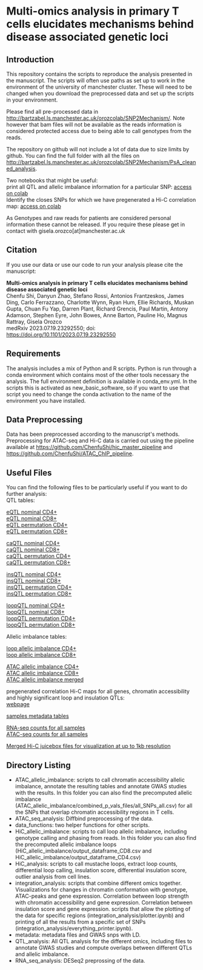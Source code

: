 # Multi-omics analysis in primary T cells elucidates mechanisms behind disease associated genetic loci

## Introduction
This repository contains the scripts to reproduce the analysis presented in the manuscript.
The scripts will often use paths as set up to work in the environment of the university of manchester cluster. These will need to be changed when you download the preprocessed data and set up the scripts in your environment.

Please find all pre-processed data in http://bartzabel.ls.manchester.ac.uk/orozcolab/SNP2Mechanism/.
Note however that bam files will not be available as the reads information is considered protected access due to being able to call genotypes from the reads.

The repository on github will not include a lot of data due to size limits by github. You can find the full folder with all the files on http://bartzabel.ls.manchester.ac.uk/orozcolab/SNP2Mechanism/PsA_cleaned_analysis.

Two notebooks that might be useful:  
print all QTL and allelic imbalance information for a particular SNP: [access on colab](https://colab.research.google.com/github/ChenfuShi/PsA_cleaned_analysis/blob/main/integration_analysis/Everything_printer_public.ipynb)  
Identify the closes SNPs for which we have pregenerated a Hi-C correlation map: [access on colab](https://colab.research.google.com/github/ChenfuShi/PsA_cleaned_analysis/blob/main/integration_analysis/find_SNP.ipynb)  

As Genotypes and raw reads for patients are considered personal information these cannot be released. If you require these please get in contact with gisela.orozco[at]manchester.ac.uk

## Citation

If you use our data or use our code to run your analysis please cite the manuscript:

**Multi-omics analysis in primary T cells elucidates mechanisms behind disease associated genetic loci**  
Chenfu Shi, Danyun Zhao, Stefano Rossi, Antonios Frantzeskos, James Ding, Carlo Ferrazzano, Charlotte Wynn, Ryan Hum, Ellie Richards, Muskan Gupta, Chuan Fu Yap, Darren Plant, Richard Grencis, Paul Martin, Antony Adamson, Stephen Eyre, John Bowes, Anne Barton, Pauline Ho, Magnus Rattray, Gisela Orozco  
medRxiv 2023.07.19.23292550; doi: https://doi.org/10.1101/2023.07.19.23292550

## Requirements
The analysis includes a mix of Python and R scripts.
Python is run through a conda environment which contains most of the other tools necessary the analysis. The full environment definition is available in conda_env.yml.
In the scripts this is activated as new_basic_software, so if you want to use that script you need to change the conda activation to the name of the environment you have installed.


## Data Preprocessing
Data has been preprocessed according to the manuscript's methods. Preprocessing for ATAC-seq and Hi-C data is carried out using the pipeline available at https://github.com/ChenfuShi/hic_master_pipeline and https://github.com/ChenfuShi/ATAC_ChIP_pipeline.

## Useful Files
You can find the following files to be particularly useful if you want to do further analysis:  
QTL tables:

[eQTL nominal CD4+](http://bartzabel.ls.manchester.ac.uk/orozcolab/SNP2Mechanism/PsA_cleaned_analysis/QTL_analysis/RNA/output_final/RNA_nominal_CD4_merged.txt)  
[eQTL nominal CD8+](http://bartzabel.ls.manchester.ac.uk/orozcolab/SNP2Mechanism/PsA_cleaned_analysis/QTL_analysis/RNA/output_final/RNA_nominal_CD8_merged.txt)  
[eQTL permutation CD4+](http://bartzabel.ls.manchester.ac.uk/orozcolab/SNP2Mechanism/PsA_cleaned_analysis/QTL_analysis/RNA/output_final/RNA_permuted_CD4_merged.txt)  
[eQTL permutation CD8+](http://bartzabel.ls.manchester.ac.uk/orozcolab/SNP2Mechanism/PsA_cleaned_analysis/QTL_analysis/RNA/output_final/RNA_permuted_CD8_merged.txt)  


[caQTL nominal CD4+](http://bartzabel.ls.manchester.ac.uk/orozcolab/SNP2Mechanism/PsA_cleaned_analysis/QTL_analysis/ATAC/output_final/ATAC_nominal_CD4_merged.txt)  
[caQTL nominal CD8+](http://bartzabel.ls.manchester.ac.uk/orozcolab/SNP2Mechanism/PsA_cleaned_analysis/QTL_analysis/ATAC/output_final/ATAC_nominal_CD8_merged.txt)  
[caQTL permutation CD4+](http://bartzabel.ls.manchester.ac.uk/orozcolab/SNP2Mechanism/PsA_cleaned_analysis/QTL_analysis/ATAC/output_final/ATAC_permuted_CD4_merged.txt)  
[caQTL permutation CD8+](http://bartzabel.ls.manchester.ac.uk/orozcolab/SNP2Mechanism/PsA_cleaned_analysis/QTL_analysis/ATAC/output_final/ATAC_permuted_CD8_merged.txt)  


[insQTL nominal CD4+](http://bartzabel.ls.manchester.ac.uk/orozcolab/SNP2Mechanism/PsA_cleaned_analysis/QTL_analysis/HiC/output_final/ins_nominal_CD4_merged.txt)  
[insQTL nominal CD8+](http://bartzabel.ls.manchester.ac.uk/orozcolab/SNP2Mechanism/PsA_cleaned_analysis/QTL_analysis/HiC/output_final/ins_nominal_CD8_merged.txt)  
[insQTL permutation CD4+](http://bartzabel.ls.manchester.ac.uk/orozcolab/SNP2Mechanism/PsA_cleaned_analysis/QTL_analysis/HiC/output_final/ins_permuted_CD4_merged.txt)  
[insQTL permutation CD8+](http://bartzabel.ls.manchester.ac.uk/orozcolab/SNP2Mechanism/PsA_cleaned_analysis/QTL_analysis/HiC/output_final/ins_permuted_CD8_merged.txt)  


[loopQTL nominal CD4+](http://bartzabel.ls.manchester.ac.uk/orozcolab/SNP2Mechanism/PsA_cleaned_analysis/QTL_analysis/HiC/output_final/loop_nominal_CD4_merged.txt)  
[loopQTL nominal CD8+](http://bartzabel.ls.manchester.ac.uk/orozcolab/SNP2Mechanism/PsA_cleaned_analysis/QTL_analysis/HiC/output_final/loop_nominal_CD8_merged.txt)  
[loopQTL permutation CD4+](http://bartzabel.ls.manchester.ac.uk/orozcolab/SNP2Mechanism/PsA_cleaned_analysis/QTL_analysis/HiC/output_final/loop_permuted_CD4_merged.txt)  
[loopQTL permutation CD8+](http://bartzabel.ls.manchester.ac.uk/orozcolab/SNP2Mechanism/PsA_cleaned_analysis/QTL_analysis/HiC/output_final/loop_permuted_CD8_merged.txt)  


Allelic imbalance tables:

[loop allelic imbalance CD4+](http://bartzabel.ls.manchester.ac.uk/orozcolab/SNP2Mechanism/PsA_cleaned_analysis/HiC_allelic_imbalance/output_dataframe_CD4.csv)  
[loop allelic imbalance CD8+](http://bartzabel.ls.manchester.ac.uk/orozcolab/SNP2Mechanism/PsA_cleaned_analysis/HiC_allelic_imbalance/output_dataframe_CD8.csv)  

[ATAC allelic imbalance CD4+](http://bartzabel.ls.manchester.ac.uk/orozcolab/SNP2Mechanism/PsA_cleaned_analysis/ATAC_allelic_imbalance/combined_p_vals_files/all_SNPs_CD4_all.csv)  
[ATAC allelic imbalance CD8+](http://bartzabel.ls.manchester.ac.uk/orozcolab/SNP2Mechanism/PsA_cleaned_analysis/ATAC_allelic_imbalance/combined_p_vals_files/all_SNPs_CD8_all.csv)  
[ATAC allelic imbalance merged](http://bartzabel.ls.manchester.ac.uk/orozcolab/SNP2Mechanism/PsA_cleaned_analysis/ATAC_allelic_imbalance/combined_p_vals_files/all_SNPs_all.csv)  


pregenerated correlation Hi-C maps for all genes, chromatin accessibility and highly significant loop and insulation QTLs:  
[webpage](http://bartzabel.ls.manchester.ac.uk/orozcolab/SNP2Mechanism/PsA_output_hic_plots/main.html)

[samples metadata tables](http://bartzabel.ls.manchester.ac.uk/orozcolab/SNP2Mechanism/PsA_cleaned_analysis/metadata/)

[RNA-seq counts for all samples](http://bartzabel.ls.manchester.ac.uk/orozcolab/SNP2Mechanism/PsA_cleaned_analysis/RNA_seq_analysis/RNA_normalized_counts.csv)  
[ATAC-seq counts for all samples](http://bartzabel.ls.manchester.ac.uk/orozcolab/SNP2Mechanism/PsA_cleaned_analysis/ATAC_seq_analysis/ATAC_DESeq2_quantile_normalized_counts.csv)  


[Merged Hi-C juicebox files for visualization at up to 1kb resolution](http://bartzabel.ls.manchester.ac.uk/orozcolab/SNP2Mechanism/hic/merged/)

## Directory Listing

- ATAC_allelic_imbalance: scripts to call chromatin accessibility allelic imbalance, annotate the resulting tables and annotate GWAS studies with the results. In this folder you can also find the precomputed allelic imbalance (ATAC_allelic_imbalance/combined_p_vals_files/all_SNPs_all.csv) for all the SNPs that overlap chromatin accessibility regions in T cells. 
- ATAC_seq_analysis: Diffbind preprocessing of the data.
- data_functions: two helper functions for other scripts.
- HiC_allelic_imbalance: scripts to call loop allelic imbalance, including genotype calling and phasing from reads. In this folder you can also find the precomputed allelic imbalance loops (HiC_allelic_imbalance/output_dataframe_CD8.csv and HiC_allelic_imbalance/output_dataframe_CD4.csv)
- HiC_analysis: scripts to call mustache loops, extract loop counts, differential loop calling, insulation score, differential insulation score, outlier analysis from cell lines.
- integration_analysis: scripts that combine different omics together. Visualizations for changes in chromatin conformation with genotype, ATAC-peaks and gene expression. Correlation between loop strength with chromatin accessibility and gene expression. Correlation between insulation score and gene expression. scripts that allow the plotting of the data for specific regions (integration_analysis/plotter.ipynb) and printing of all the results from a specific set of SNPs (integration_analysis/everything_printer.ipynb).
- metadata: metadata files and GWAS snps with LD.
- QTL_analysis: All QTL analysis for the different omics, including files to annotate GWAS studies and compute overlaps between different QTLs and allelic imbalance.
- RNA_seq_analysis: DESeq2 preprossing of the data.

